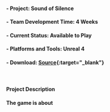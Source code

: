 #### - __Project__: Sound of Silence

#### - __Team Development Time__: 4 Weeks

#### - __Current Status__: Available to Play

#### - __Platforms and Tools__: Unreal 4

#### - __Download__: [Source](https://github.com/joylio/SoundofSilence){:target="_blank"}

<br>

#### __Project Description__

#### The game is about 